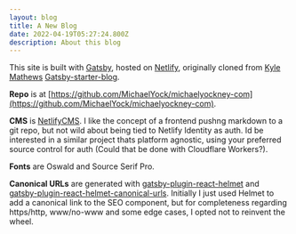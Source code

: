 ```yaml
---
layout: blog
title: A New Blog
date: 2022-04-19T05:27:24.800Z
description: About this blog
---
```


This site is built with [Gatsby](https://www.gatsbyjs.com/), hosted on [Netlify](https://www.netlify.com/), originally cloned from [Kyle Mathews](https://twitter.com/kylemathews) [Gatsby-starter-blog](https://github.com/gatsbyjs/gatsby-starter-blog).

**Repo** is at [https://github.com/MichaelYock/michaelyockney-com](https://github.com/MichaelYock/michaelyockney-com).

**CMS** is [NetlifyCMS](https://www.netlifycms.org/). I like the concept of a frontend pushng markdown to a git repo, but not wild about being tied to Netlify Identity as auth. Id be interested in a similar project thats platform agnostic, using your preferred source control for auth (Could that be done with Cloudflare Workers?).

**Fonts** are <span style="font-family: var(--font-heading)">Oswald</span> and Source Serif Pro.

**Canonical URLs** are generated with [gatsby-plugin-react-helmet](https://github.com/gatsbyjs/gatsby/tree/master/packages/gatsby-plugin-react-helmet) and [gatsby-plugin-react-helmet-canonical-urls](https://github.com/NickCis/gatsby-plugin-react-helmet-canonical-urls). Initially I just used Helmet to add a canonical link to the SEO component, but for completeness regarding https/http, www/no-www and some edge cases, I opted not to reinvent the wheel.